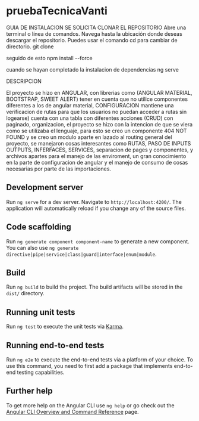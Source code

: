 # pruebaTecnicaVanti


GUIA DE INSTALACION
SE SOLICITA CLONAR EL REPOSITORIO
Abre una terminal o línea de comandos.
Navega hasta la ubicación donde deseas descargar el repositorio. Puedes usar el comando cd para cambiar de directorio.
git clone <url>

seguido de esto 
npm install --force

cuando se hayan completado la instalacion de dependencias 
ng serve

DESCRIPCION

El proyecto se hizo en ANGULAR, con librerias como (ANGULAR MATERIAL, BOOTSTRAP, SWEET ALERT)  tener en cuenta que no utilice componentes diferentes a los de angular material, CONFIGURACION mantiene una verificacion de rutas para que los usuarios no puedan acceder a rutas sin logearse) cuenta con una tabla con diferentes acciones (CRUD) con paginado, organizacion, el proyecto se hizo con la intencion de que se viera como se utilizaba el lenguaje, para esto se creo un componente 404 NOT FOUND y se creo un modulo aparte en lazado al routing general del proyecto, se manejaron cosas interesantes como RUTAS, PASO DE INPUTS OUTPUTS, INFERFACES, SERVICES, separacion de pages y componentes, y archivos apartes para el manejo de las enviroment, un gran conocimiento en la parte de configuracion de angular y el manejo de consumo de cosas necesarias por parte de las importaciones.

## Development server

Run `ng serve` for a dev server. Navigate to `http://localhost:4200/`. The application will automatically reload if you change any of the source files.

## Code scaffolding

Run `ng generate component component-name` to generate a new component. You can also use `ng generate directive|pipe|service|class|guard|interface|enum|module`.

## Build

Run `ng build` to build the project. The build artifacts will be stored in the `dist/` directory.

## Running unit tests

Run `ng test` to execute the unit tests via [Karma](https://karma-runner.github.io).

## Running end-to-end tests

Run `ng e2e` to execute the end-to-end tests via a platform of your choice. To use this command, you need to first add a package that implements end-to-end testing capabilities.

## Further help

To get more help on the Angular CLI use `ng help` or go check out the [Angular CLI Overview and Command Reference](https://angular.io/cli) page.

